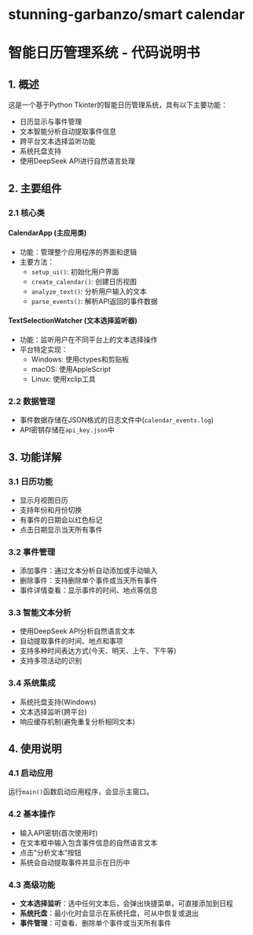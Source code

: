 # stunning-garbanzo/smart calendar

# 智能日历管理系统 - 代码说明书

## 1. 概述
这是一个基于Python Tkinter的智能日历管理系统，具有以下主要功能：
- 日历显示与事件管理
- 文本智能分析自动提取事件信息
- 跨平台文本选择监听功能
- 系统托盘支持
- 使用DeepSeek API进行自然语言处理

## 2. 主要组件

### 2.1 核心类

#### CalendarApp (主应用类)
- 功能：管理整个应用程序的界面和逻辑
- 主要方法：
  - `setup_ui()`: 初始化用户界面
  - `create_calendar()`: 创建日历视图
  - `analyze_text()`: 分析用户输入的文本
  - `parse_events()`: 解析API返回的事件数据

#### TextSelectionWatcher (文本选择监听器)
- 功能：监听用户在不同平台上的文本选择操作
- 平台特定实现：
  - Windows: 使用ctypes和剪贴板
  - macOS: 使用AppleScript
  - Linux: 使用xclip工具

### 2.2 数据管理
- 事件数据存储在JSON格式的日志文件中(`calendar_events.log`)
- API密钥存储在`api_key.json`中

## 3. 功能详解

### 3.1 日历功能
- 显示月视图日历
- 支持年份和月份切换
- 有事件的日期会以红色标记
- 点击日期显示当天所有事件

### 3.2 事件管理
- 添加事件：通过文本分析自动添加或手动输入
- 删除事件：支持删除单个事件或当天所有事件
- 事件详情查看：显示事件的时间、地点等信息

### 3.3 智能文本分析
- 使用DeepSeek API分析自然语言文本
- 自动提取事件的时间、地点和事项
- 支持多种时间表达方式(今天、明天、上午、下午等)
- 支持多项活动的识别

### 3.4 系统集成
- 系统托盘支持(Windows)
- 文本选择监听(跨平台)
- 响应缓存机制(避免重复分析相同文本)

## 4. 使用说明

### 4.1 启动应用
运行`main()`函数启动应用程序，会显示主窗口。

### 4.2 基本操作
- 输入API密钥(首次使用时)
- 在文本框中输入包含事件信息的自然语言文本
- 点击"分析文本"按钮
- 系统会自动提取事件并显示在日历中

### 4.3 高级功能
- **文本选择监听**：选中任何文本后，会弹出快捷菜单，可直接添加到日程
- **系统托盘**：最小化时会显示在系统托盘，可从中恢复或退出
- **事件管理**：可查看、删除单个事件或当天所有事件

